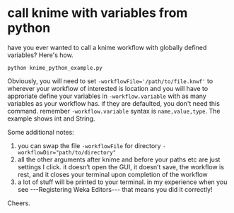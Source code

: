 # call knime with variables from python
have you ever wanted to call a knime workflow with globally defined variables? Here's how.

```
python knime_python_example.py
```
Obviously, you will need to set `-workflowFile='/path/to/file.knwf'` to wherever your workflow of interested is location and you will have to approriate define your variables in `-workflow.variable` with as many variables as your workflow has. if they are defaulted, you don't need this command. remember `-workflow.variable` syntax is `name,value,type`. The example shows int and String.  

Some additional notes:

1) you can swap the file `-workflowFile` for directory `-workflowDir="path/to/directory"`
2) all the other arguments after knime and before your paths etc are just settings I click. it doesn’t open the GUI, it doesn’t save, the workflow is rest, and it closes your terminal upon completion of the workflow
3) a lot of stuff will be printed to your terminal. in my experience when you see ---Registering Weka Editors--- that means you did it correctly!

Cheers.
